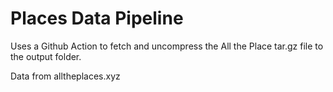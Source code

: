 # Places Data Pipeline

Uses a Github Action to fetch and uncompress the All the Place tar.gz file to the output folder.

Data from alltheplaces.xyz 
